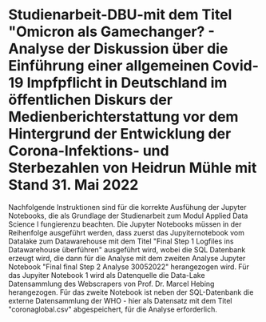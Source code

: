# Studienarbeit-DBU-mit dem Titel "Omicron als Gamechanger? - Analyse der Diskussion über die Einführung einer allgemeinen Covid-19 Impfpflicht in Deutschland im öffentlichen Diskurs der Medienberichterstattung vor dem Hintergrund der Entwicklung der Corona-Infektions- und Sterbezahlen von Heidrun Mühle mit Stand 31. Mai 2022 
Nachfolgende Instruktionen sind für die korrekte Ausfühung der Jupyter Notebooks, die als Grundlage der Studienarbeit zum Modul Applied Data Science I fungierenzu beachten. 
Die Jupyter Notebooks müssen in der Reihenfolge ausgeführt werden, dass zuerst das Jupyiternotebook vom Datalake zum Datawarehouse mit dem Titel "Final Step 1 Logfiles ins Datawarehouse überführen" ausgeführt wird, wobei die SQL Datenbank erzeugt wird, die dann für die Analyse mit dem zweiten Analyse Jupyter Notebook "Final final Step 2 Analyse 30052022" herangezogen wird. 
Für das Jupyiter Notebook 1 wird als Datenquelle die Data-Lake Datensammlung des Webscrapers von  Prof. Dr. Marcel Hebing herangezogen. Für das zweite Notebook ist neben der SQL-Datenbank die externe Datensammlung der WHO - hier als Datensatz mit dem Titel "coronaglobal.csv" abgespeichert, für die Analyse erforderlich.   
